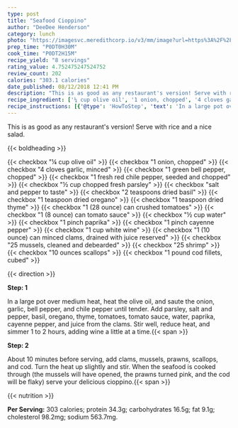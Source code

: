 ```yaml
---
type: post
title: "Seafood Cioppino"
author: "DeeDee Henderson"
category: lunch
photo: "https://imagesvc.meredithcorp.io/v3/mm/image?url=https%3A%2F%2Fimages.media-allrecipes.com%2Fuserphotos%2F658007.jpg"
prep_time: "P0DT0H30M"
cook_time: "P0DT2H15M"
recipe_yield: "8 servings"
rating_value: 4.752475247524752
review_count: 202
calories: "303.1 calories"
date_published: 08/12/2018 12:41 PM
description: "This is as good as any restaurant's version! Serve with rice and a nice salad."
recipe_ingredient: ['¼ cup olive oil', '1 onion, chopped', '4 cloves garlic, minced', '1 green bell pepper, chopped', '1 fresh red chile pepper, seeded and chopped', '½ cup chopped fresh parsley', 'salt and pepper to taste', '2 teaspoons dried basil', '1 teaspoon dried oregano', '1 teaspoon dried thyme', '1 (28 ounce) can crushed tomatoes', '1 (8 ounce) can tomato sauce', '½ cup water', '1 pinch paprika', '1 pinch cayenne pepper', '1 cup white wine', '1 (10 ounce) can minced clams, drained with juice reserved', '25 mussels, cleaned and debearded', '25 shrimp', '10 ounces scallops', '1 pound cod fillets, cubed']
recipe_instructions: [{'@type': 'HowToStep', 'text': 'In a large pot over medium heat, heat the olive oil, and saute the onion, garlic, bell pepper, and chile pepper until tender. Add parsley, salt and pepper, basil, oregano, thyme, tomatoes, tomato sauce, water, paprika, cayenne pepper, and juice from the clams. Stir well, reduce heat, and simmer 1 to 2 hours, adding wine a little at a time.\n'}, {'@type': 'HowToStep', 'text': 'About 10 minutes before serving, add clams, mussels, prawns, scallops, and cod. Turn the heat up slightly and stir. When the seafood is cooked through (the mussels will have opened, the prawns turned pink, and the cod will be flaky) serve your delicious cioppino.\n'}]
---
```


This is as good as any restaurant's version! Serve with rice and a nice salad. 

{{< boldheading >}}

{{< checkbox "¼ cup olive oil" >}}
{{< checkbox "1  onion, chopped" >}}
{{< checkbox "4 cloves garlic, minced" >}}
{{< checkbox "1  green bell pepper, chopped" >}}
{{< checkbox "1  fresh red chile pepper, seeded and chopped" >}}
{{< checkbox "½ cup chopped fresh parsley" >}}
{{< checkbox "salt and pepper to taste" >}}
{{< checkbox "2 teaspoons dried basil" >}}
{{< checkbox "1 teaspoon dried oregano" >}}
{{< checkbox "1 teaspoon dried thyme" >}}
{{< checkbox "1 (28 ounce) can crushed tomatoes" >}}
{{< checkbox "1 (8 ounce) can tomato sauce" >}}
{{< checkbox "½ cup water" >}}
{{< checkbox "1 pinch paprika" >}}
{{< checkbox "1 pinch cayenne pepper" >}}
{{< checkbox "1 cup white wine" >}}
{{< checkbox "1 (10 ounce) can minced clams, drained with juice reserved" >}}
{{< checkbox "25  mussels, cleaned and debearded" >}}
{{< checkbox "25  shrimp" >}}
{{< checkbox "10 ounces scallops" >}}
{{< checkbox "1 pound cod fillets, cubed" >}}


{{< direction >}}

**Step: 1**

In a large pot over medium heat, heat the olive oil, and saute the onion, garlic, bell pepper, and chile pepper until tender. Add parsley, salt and pepper, basil, oregano, thyme, tomatoes, tomato sauce, water, paprika, cayenne pepper, and juice from the clams. Stir well, reduce heat, and simmer 1 to 2 hours, adding wine a little at a time.{{< span >}}

**Step: 2**

About 10 minutes before serving, add clams, mussels, prawns, scallops, and cod. Turn the heat up slightly and stir. When the seafood is cooked through (the mussels will have opened, the prawns turned pink, and the cod will be flaky) serve your delicious cioppino.{{< span >}}

{{< nutrition >}}

**Per Serving:** 303 calories; protein 34.3g; carbohydrates 16.5g; fat 9.1g; cholesterol 98.2mg; sodium 563.7mg.